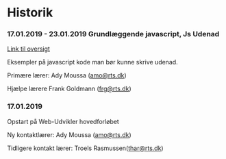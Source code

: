 # Historik
### 17.01.2019 - 23.01.2019 **Grundlæggende javascript, Js Udenad**

[Link til oversigt](https://github.com/StewyEarth/noter-daniel/blob/master/01-js-udenad/01-js-udenad-oversigt.md)

Eksempler på javascript kode man bør kunne skrive udenad. 

Primære lærer: Ady Moussa (amo@rts.dk)

Hjælpe lærere Frank Goldmann (frg@rts.dk)

### 17.01.2019 
Opstart på Web-Udvikler hovedforløbet

Ny kontaktlærer: Ady Moussa (amo@rts.dk)

Tidligere kontakt lærer: Troels Rasmussen(thar@rts.dk)